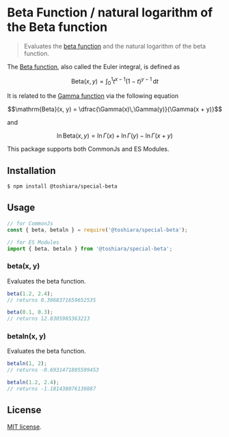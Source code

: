 # Beta Function / natural logarithm of the Beta function

> Evaluates the [beta function](http://en.wikipedia.org/wiki/Beta_function)
> and
> the natural logarithm of the beta function.

The [Beta function](https://en.wikipedia.org/wiki/Beta_function),
 also called the Euler integral, is defined as

```math
\mathrm{Beta}(x,y) = \int_0^1t^{x-1}(1-t)^{y-1}\,\mathrm{d}t
```

It is related to the [Gamma function](https://en.wikipedia.org/wiki/Gamma_function)
 via the following equation

```math
\mathrm{Beta}(x, y) = \dfrac{\Gamma(x)\,\Gamma(y)}{\Gamma(x + y)}
```
and
```math
\ln \mathrm{Beta}(x,y)= \ln \Gamma(x) + \ln \Gamma(y) - \ln \Gamma(x+y)
```

This package supports both CommonJs and ES Modules.


## Installation

``` bash
$ npm install @toshiara/special-beta
```


## Usage

``` javascript
// for CommonJs
const { beta, betaln } = require('@toshiara/special-beta');

// for ES Modules
import { beta, betaln } from '@toshiara/special-beta';
```

### beta(x, y)

Evaluates the beta function.

```javascript
beta(1.2, 2.4);
// returns 0.3068371659652535

beta(0.1, 0.3);
// returns 12.8305985363213
```

### betaln(x, y)

Evaluates the beta function.

```javascript
betaln(1, 2);
// returns -0.6931471805599453

betaln(1.2, 2.4);
// returns -1.181438076130887
```


## License

[MIT license](http://opensource.org/licenses/MIT).

